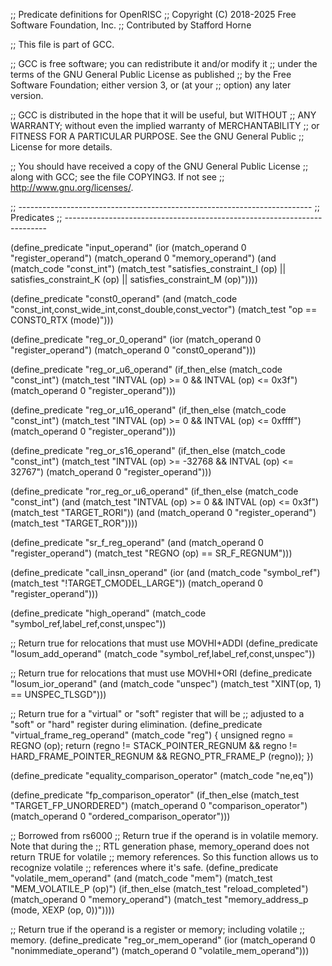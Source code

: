 ;; Predicate definitions for OpenRISC
;; Copyright (C) 2018-2025 Free Software Foundation, Inc.
;; Contributed by Stafford Horne

;; This file is part of GCC.

;; GCC is free software; you can redistribute it and/or modify it
;; under the terms of the GNU General Public License as published
;; by the Free Software Foundation; either version 3, or (at your
;; option) any later version.

;; GCC is distributed in the hope that it will be useful, but WITHOUT
;; ANY WARRANTY; without even the implied warranty of MERCHANTABILITY
;; or FITNESS FOR A PARTICULAR PURPOSE.  See the GNU General Public
;; License for more details.

;; You should have received a copy of the GNU General Public License
;; along with GCC; see the file COPYING3.  If not see
;; <http://www.gnu.org/licenses/>.

;; -------------------------------------------------------------------------
;; Predicates
;; -------------------------------------------------------------------------

(define_predicate "input_operand"
  (ior (match_operand 0 "register_operand")
       (match_operand 0 "memory_operand")
       (and (match_code "const_int")
	    (match_test "satisfies_constraint_I (op)
			 || satisfies_constraint_K (op)
			 || satisfies_constraint_M (op)"))))

(define_predicate "const0_operand"
  (and (match_code "const_int,const_wide_int,const_double,const_vector")
       (match_test "op == CONST0_RTX (mode)")))

(define_predicate "reg_or_0_operand"
  (ior (match_operand 0 "register_operand")
       (match_operand 0 "const0_operand")))

(define_predicate "reg_or_u6_operand"
  (if_then_else (match_code "const_int")
    (match_test "INTVAL (op) >= 0 && INTVAL (op) <= 0x3f")
    (match_operand 0 "register_operand")))

(define_predicate "reg_or_u16_operand"
  (if_then_else (match_code "const_int")
    (match_test "INTVAL (op) >= 0 && INTVAL (op) <= 0xffff")
    (match_operand 0 "register_operand")))

(define_predicate "reg_or_s16_operand"
  (if_then_else (match_code "const_int")
    (match_test "INTVAL (op) >= -32768 && INTVAL (op) <= 32767")
    (match_operand 0 "register_operand")))

(define_predicate "ror_reg_or_u6_operand"
  (if_then_else (match_code "const_int")
    (and (match_test "INTVAL (op) >= 0 && INTVAL (op) <= 0x3f")
	 (match_test "TARGET_RORI"))
    (and (match_operand 0 "register_operand")
	 (match_test "TARGET_ROR"))))

(define_predicate "sr_f_reg_operand"
  (and (match_operand 0 "register_operand")
       (match_test "REGNO (op) == SR_F_REGNUM")))

(define_predicate "call_insn_operand"
  (ior (and (match_code "symbol_ref")
	    (match_test "!TARGET_CMODEL_LARGE"))
       (match_operand 0 "register_operand")))

(define_predicate "high_operand"
  (match_code "symbol_ref,label_ref,const,unspec"))

;; Return true for relocations that must use MOVHI+ADDI
(define_predicate "losum_add_operand"
  (match_code "symbol_ref,label_ref,const,unspec"))

;; Return true for relocations that must use MOVHI+ORI
(define_predicate "losum_ior_operand"
  (and (match_code "unspec")
       (match_test "XINT(op, 1) == UNSPEC_TLSGD")))

;; Return true for a "virtual" or "soft" register that will be
;; adjusted to a "soft" or "hard" register during elimination.
(define_predicate "virtual_frame_reg_operand"
  (match_code "reg")
{
  unsigned regno = REGNO (op);
  return (regno != STACK_POINTER_REGNUM
	  && regno != HARD_FRAME_POINTER_REGNUM
	  && REGNO_PTR_FRAME_P (regno));
})

(define_predicate "equality_comparison_operator"
  (match_code "ne,eq"))

(define_predicate "fp_comparison_operator"
  (if_then_else (match_test "TARGET_FP_UNORDERED")
    (match_operand 0 "comparison_operator")
    (match_operand 0 "ordered_comparison_operator")))

;; Borrowed from rs6000
;; Return true if the operand is in volatile memory.  Note that during the
;; RTL generation phase, memory_operand does not return TRUE for volatile
;; memory references.  So this function allows us to recognize volatile
;; references where it's safe.
(define_predicate "volatile_mem_operand"
  (and (match_code "mem")
       (match_test "MEM_VOLATILE_P (op)")
       (if_then_else (match_test "reload_completed")
	 (match_operand 0 "memory_operand")
	 (match_test "memory_address_p (mode, XEXP (op, 0))"))))

;; Return true if the operand is a register or memory; including volatile
;; memory.
(define_predicate "reg_or_mem_operand"
  (ior (match_operand 0 "nonimmediate_operand")
       (match_operand 0 "volatile_mem_operand")))
